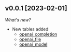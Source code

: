 ## v0.0.1 [2023-02-01]

_What's new?_

- New tables added
  - [openai_completion](https://hub.steampipe.io/plugins/turbot/openai/tables/openai_completion)
  - [openai_file](https://hub.steampipe.io/plugins/turbot/openai/tables/openai_file)
  - [openai_model](https://hub.steampipe.io/plugins/turbot/openai/tables/openai_model)
